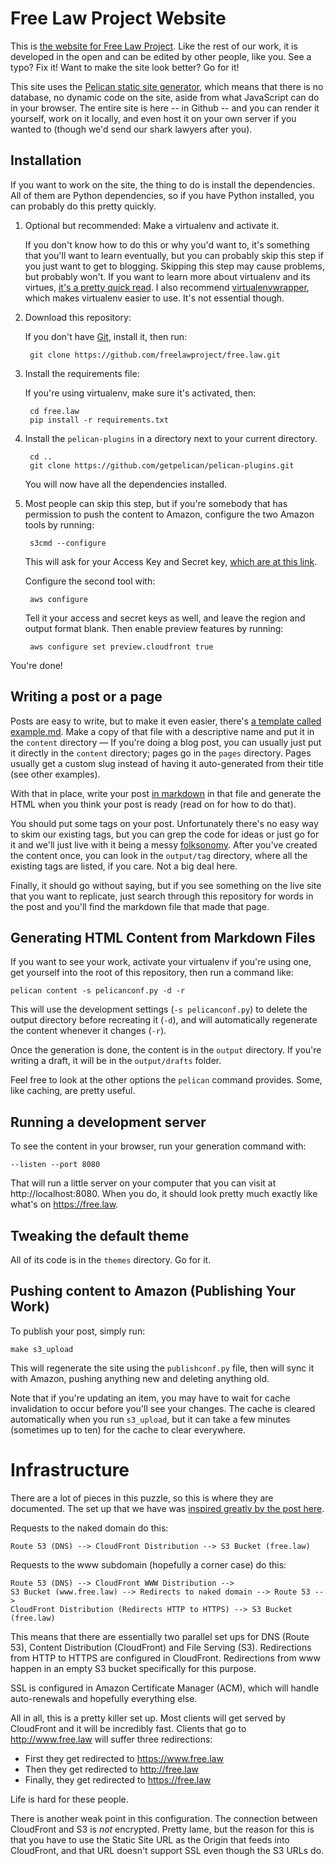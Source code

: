 # Free Law Project Website

This is [the website for Free Law Project][fl]. Like the rest of our work, it is developed in the open and can be edited by other people, like you. See a typo? Fix it! Want to make the site look better? Go for it!

This site uses the [Pelican static site generator][pelican], which means that there is no database, no dynamic code on the site, aside from what JavaScript can do in your browser. The entire site is here -- in Github -- and you can render it yourself, work on it locally, and even host it on your own server if you wanted to (though we'd send our shark lawyers after you).


## Installation

If you want to work on the site, the thing to do is install the dependencies. All of them are Python dependencies, so if you have Python installed, you can probably do this pretty quickly.

1. Optional but recommended: Make a virtualenv and activate it.

    If you don't know how to do this or why you'd want to, it's something that you'll want to learn eventually, but you can probably skip this step if you just want to get to blogging. Skipping this step may cause problems, but probably won't. If you want to learn more about virtualenv and its virtues, [it's a pretty quick read][venv]. I also recommend [virtualenvwrapper][wrap], which makes virtualenv easier to use. It's not essential though.

1. Download this repository:

    If you don't have [Git][g], install it, then run:

        git clone https://github.com/freelawproject/free.law.git

1. Install the requirements file:

    If you're using virtualenv, make sure it's activated, then:

        cd free.law
        pip install -r requirements.txt

1. Install the `pelican-plugins` in a directory next to your current directory.

        cd ..
        git clone https://github.com/getpelican/pelican-plugins.git

    You will now have all the dependencies installed.

1. Most people can skip this step, but if you're somebody that has permission to push the content to Amazon, configure the two Amazon tools by running:

        s3cmd --configure

    This will ask for your Access Key and Secret key, [which are at this link][keys].

    Configure the second tool with:

        aws configure

    Tell it your access and secret keys as well, and leave the region and output format blank. Then enable preview features by running:

        aws configure set preview.cloudfront true

You're done!


## Writing a post or a page

Posts are easy to write, but to make it even easier, there's [a template called example.md][ex]. Make a copy of that file with a descriptive name and put it in the `content` directory &mdash; If you're doing a blog post, you can usually just put it directly in the `content` directory; pages go in the `pages` directory. Pages usually get a custom slug instead of having it auto-generated from their title (see other examples). 
 
With that in place, write your post [in markdown][md] in that file and generate the HTML when you think your post is ready (read on for how to do that).

You should put some tags on your post. Unfortunately there's no easy way to skim our existing tags, but you can grep the code for ideas or just go for it and we'll just live with it being a messy [folksonomy][f]. After you've created the content once, you can look in the `output/tag` directory, where all the existing tags are listed, if you care. Not a big deal here.

Finally, it should go without saying, but if you see something on the live site that you want to replicate, just search through this repository for words in the post and you'll find the markdown file that made that page.


## Generating HTML Content from Markdown Files

If you want to see your work, activate your virtualenv if you're using one, get yourself into the root of this repository, then run a command like:

    pelican content -s pelicanconf.py -d -r

This will use the development settings (`-s pelicanconf.py`) to delete the output directory before recreating it (`-d`), and will automatically regenerate the content whenever it changes (`-r`).

Once the generation is done, the content is in the `output` directory. If you're writing a draft, it will be in the `output/drafts` folder.

Feel free to look at the other options the `pelican` command provides. Some, like caching, are pretty useful.


## Running a development server

To see the content in your browser, run your generation command with:

    --listen --port 8080

That will run a little server on your computer that you can visit at http://localhost:8080. When you do, it should look pretty much exactly like what's on https://free.law. 


## Tweaking the default theme

All of its code is in the `themes` directory. Go for it.


## Pushing content to Amazon (Publishing Your Work)

To publish your post, simply run:

    make s3_upload

This will regenerate the site using the `publishconf.py` file, then will sync it with Amazon, pushing anything new and deleting anything old.

Note that if you're updating an item, you may have to wait for cache invalidation to occur before you'll see your changes. The cache is cleared automatically when you run `s3_upload`, but it can take a few minutes (sometimes up to ten) for the cache to clear everywhere.


# Infrastructure

There are a lot of pieces in this puzzle, so this is where they are documented. The set up that we have was [inspired greatly by the post here][1].

Requests to the naked domain do this:

    Route 53 (DNS) --> CloudFront Distribution --> S3 Bucket (free.law)

Requests to the www subdomain (hopefully a corner case) do this:

    Route 53 (DNS) --> CloudFront WWW Distribution -->
    S3 Bucket (www.free.law) --> Redirects to naked domain --> Route 53 -->
    CloudFront Distribution (Redirects HTTP to HTTPS) --> S3 Bucket (free.law)

This means that there are essentially two parallel set ups for DNS (Route 53), Content Distribution (CloudFront) and File Serving (S3). Redirections from HTTP to HTTPS are configured in CloudFront. Redirections from www happen in an empty S3 bucket specifically for this purpose.

SSL is configured in Amazon Certificate Manager (ACM), which will handle auto-renewals and hopefully everything else.

All in all, this is a pretty killer set up. Most clients will get served by CloudFront and it will be incredibly fast. Clients that go to http://www.free.law will suffer three redirections:

 - First they get redirected to https://www.free.law
 - Then they get redirected to http://free.law
 - Finally, they get redirected to https://free.law

Life is hard for these people.

There is another weak point in this configuration. The connection between CloudFront and S3 is *not* encrypted. Pretty lame, but the reason for this is that you have to use the Static Site URL as the Origin that feeds into CloudFront, and that URL doesn't support SSL even though the S3 URLs do.


[1]: https://olivermak.es/2016/01/aws-tls-certificate-with-jekyll/
[fl]: https://free.law
[keys]: https://console.aws.amazon.com/iam/home?region=us-west-2#security_credential
[pelican]: https://github.com/getpelican/pelican/
[venv]: https://virtualenv.pypa.io/en/latest/
[wrap]: https://virtualenvwrapper.readthedocs.org/en/latest/
[g]: https://git-scm.com/
[ex]: https://github.com/freelawproject/free.law/blob/master/example.md
[md]: https://courtlistener.com/help/markdown/
[f]: https://en.wikipedia.org/wiki/Folksonomy
